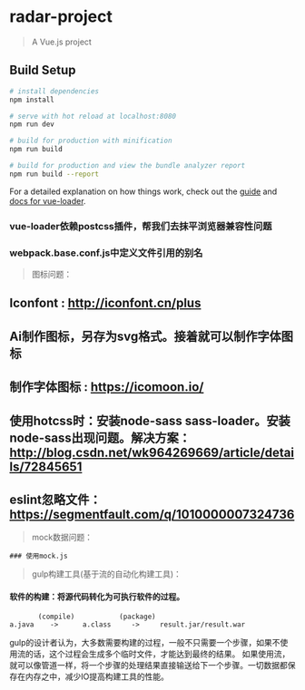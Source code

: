 # radar-project

> A Vue.js project

## Build Setup

``` bash
# install dependencies
npm install

# serve with hot reload at localhost:8080
npm run dev

# build for production with minification
npm run build

# build for production and view the bundle analyzer report
npm run build --report
```

For a detailed explanation on how things work, check out the [guide](http://vuejs-templates.github.io/webpack/) and [docs for vue-loader](http://vuejs.github.io/vue-loader).


### vue-loader依赖postcss插件，帮我们去抹平浏览器兼容性问题

### webpack.base.conf.js中定义文件引用的别名

> 图标问题：

## Iconfont : http://iconfont.cn/plus

## Ai制作图标，另存为svg格式。接着就可以制作字体图标

## 制作字体图标 : https://icomoon.io/

## 使用hotcss时：安装node-sass sass-loader。安装node-sass出现问题。解决方案：http://blog.csdn.net/wk964269669/article/details/72845651

## eslint忽略文件： https://segmentfault.com/q/1010000007324736


> mock数据问题：
```
### 使用mock.js
```


> gulp构建工具(基于流的自动化构建工具)：

#### 软件的构建：将源代码转化为可执行软件的过程。
```
       (compile)           (package)
a.java    ->      a.class     ->     result.jar/result.war
```
gulp的设计者认为，大多数需要构建的过程，一般不只需要一个步骤，如果不使用流的话，这个过程会生成多个临时文件，才能达到最终的结果。
如果使用流，就可以像管道一样，将一个步骤的处理结果直接输送给下一个步骤。一切数据都保存在内存之中，减少IO提高构建工具的性能。